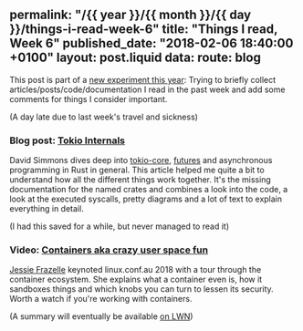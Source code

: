 permalink: "/{{ year }}/{{ month }}/{{ day }}/things-i-read-week-6"
title: "Things I read, Week 6"
published_date: "2018-02-06 18:40:00 +0100"
layout: post.liquid
data:
  route: blog
---

This post is part of a [new experiment this year](/2018/01/08/things-i-read-week-2/index.html):
Trying to briefly collect articles/posts/code/documentation I read in the past week and add some comments for things I consider important.

(A day late due to last week's travel and sickness)

### Blog post: [Tokio Internals](https://cafbit.com/post/tokio_internals/)

David Simmons dives deep into [tokio-core](https://crates.io/crates/tokio-core), [futures](https://crates.io/crates/futures) and asynchronous programming in Rust in general.
This article helped me quite a bit to understand how all the different things work together.
It's the missing documentation for the named crates and combines a look into the code, a look at the executed syscalls, pretty diagrams and a lot of text to explain everything in detail.

(I had this saved for a while, but never managed to read it)

### Video: [Containers aka crazy user space fun](https://www.youtube.com/watch?v=7mzbIOtcIaQ)

[Jessie Frazelle](https://twitter.com/jessfraz) keynoted linux.conf.au 2018 with a tour through the container ecosystem.
She explains what a container even is, how it sandboxes things and which knobs you can turn to lessen its security.
Worth a watch if you're working with containers.

(A summary will eventually be available [on LWN](https://lwn.net/Articles/745820/))

